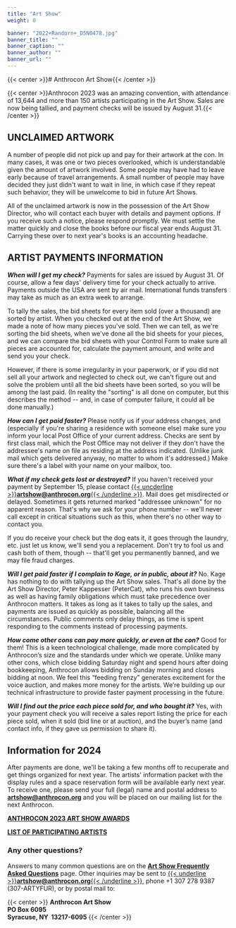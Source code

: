 ```yaml
---
title: "Art Show"
weight: 0

banner: "2022+Randorn+_D5N0478.jpg"
banner_title: ""
banner_caption: ""
banner_author: ""
banner_url: ""
---
```


{{< center >}}# Anthrocon Art Show{{< /center >}}

{{< center >}}Anthrocon 2023 was an amazing convention, with attendance of 13,644 and more than 150 artists participating in the Art Show. Sales are now being tallied, and payment checks will be issued by August 31.{{< /center >}}

## UNCLAIMED ARTWORK

A number of people did not pick up and pay for their artwork at the con. In many cases, it was one or two pieces overlooked, which is understandable given the amount of artwork involved. Some people may have had to leave early because of travel arrangements. A small number of people may have decided they just didn't want to wait in line, in which case if they repeat such behavior, they will be unwelcome to bid in future Art Shows.

All of the unclaimed artwork is now in the possession of the Art Show Director, who will contact each buyer with details and payment options. If you receive such a notice, please respond promptly. We must settle the matter quickly and close the books before our fiscal year ends August 31. Carrying these over to next year's books is an accounting headache.

## ARTIST PAYMENTS INFORMATION

***When will I get my check?*** Payments for sales are issued by August 31. Of course, allow a few days' delivery time for your check actually to arrive. Payments outside the USA are sent by air mail. International funds transfers may take as much as an extra week to arrange.

To tally the sales, the bid sheets for every item sold (over a thousand) are sorted by artist. When you checked out at the end of the Art Show, we made a note of how many pieces you've sold. Then we can tell, as we're sorting the bid sheets, when we've done all the bid sheets for your pieces, and we can compare the bid sheets with your Control Form to make sure all pieces are accounted for, calculate the payment amount, and write and send you your check.

However, if there is some irregularity in your paperwork, or if you did not sell all your artwork and neglected to check out, we can't figure out and solve the problem until all the bid sheets have been sorted, so you will be among the last paid. (In reality the "sorting" is all done on computer, but this describes the method -- and, in case of computer failure, it could all be done manually.)

***How can I get paid faster?*** Please notify us if your address changes, and (especially if you're sharing a residence with someone else) make sure you inform your local Post Office of your current address. Checks are sent by first class mail, which the Post Office may not deliver if they don't have the addressee's name on file as residing at the address indicated. (Unlike junk mail which gets delivered anyway, no matter to whom it's addressed.) Make sure there's a label with your name on your mailbox, too.

***What if my check gets lost or destroyed?*** If you haven't received your payment by September 15, please contact [{{< uncderline >}}**artshow@anthrocon.org**{{< /underline >}}](mailto:artshow@anthrocon.org). Mail does get misdirected or delayed. Sometimes it gets returned marked "addressee unknown" for no apparent reason. That's why we ask for your phone number -- we'll never call except in critical situations such as this, when there's no other way to contact you.

If you do receive your check but the dog eats it, it goes through the laundry, etc. just let us know, we'll send you a replacement. Don't try to fool us and cash both of them, though -- that'll get you permanently banned, and we may file fraud charges.

***Will I get paid faster if I complain to Kage, or in public, about it?*** No. Kage has nothing to do with tallying up the Art Show sales. That's all done by the Art Show Director, Peter Kappesser (PeterCat), who runs his own business as well as having family obligations which must take precedence over Anthrocon matters. It takes as long as it takes to tally up the sales, and payments are issued as quickly as possible, balancing all the circumstances. Public comments only delay things, as time is spent responding to the comments instead of processing payments.

***How come other cons can pay more quickly, or even at the con?*** Good for them! This is a keen technological challenge, made more complicated by Anthrocon’s size and the standards under which we operate. Unlike many other cons, which close bidding Saturday night and spend hours after doing bookkeeping, Anthrocon allows bidding on Sunday morning and closes bidding at noon. We feel this “feeding frenzy” generates excitement for the voice auction, and makes more money for the artists. We’re building up our technical infrastructure to provide faster payment processing in the future.

***Will I find out the price each piece sold for, and who bought it?*** Yes, with your payment check you will receive a sales report listing the price for each piece sold, when it sold (bid line or at auction), and the buyer’s name (and contact info, if they gave us permission to share it).

## Information for 2024

After payments are done, we'll be taking a few months off to recuperate and get things organized for next year. The artists' information packet with the display rules and a space reservation form will be available early next year. To receive one, please send your full (legal) name and postal address to [**artshow@anthrocon.org**](mailto:artshow@anthrocon.org) and you will be placed on our mailing list for the next Anthrocon.

[**ANTHROCON 2023 ART SHOW AWARDS**](https://docs.google.com/document/d/1hjqIrGwZo0L1ov7pRqVipIWV5Mc6VGXNim-iE_wCTHM/edit?usp=sharing)

[**LIST OF PARTICIPATING ARTISTS**](https://docs.google.com/document/d/17ij8Z3h_F5COqABR7tnG2XCfSvJTpabrOZLVy7G49nc/edit?usp=sharing)

### Any other questions?

Answers to many common questions are on the [**Art Show Frequently Asked Questions**](https://www.anthrocon.org/artshow/faq/) page. Other inquiries may be sent to [{{< underline >}}**artshow@anthrocon.org**{{< /underline >}}](mailto:artshow@anthrocon.org), phone +1 307 278 9387 (307-ARTYFUR), or by postal mail to:

{{< center >}}
**Anthrocon Art Show**<br>
**PO Box 6095**<br>
**Syracuse, NY &nbsp;13217-6095**
{{< /center >}}
